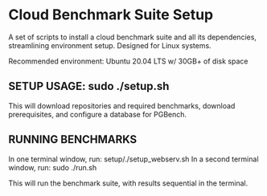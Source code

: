 # Cloud Benchmark Suite Setup
A set of scripts to install a cloud benchmark suite and all its dependencies, streamlining environment setup. Designed for Linux systems.

Recommended environment: Ubuntu 20.04 LTS w/ 30GB+ of disk space

## SETUP USAGE: sudo ./setup.sh

This will download repositories and required benchmarks, download prerequisites, and configure a database for PGBench.

## RUNNING BENCHMARKS

In one terminal window, run: setup/./setup_webserv.sh
In a second terminal window, run: sudo ./run.sh

This will run the benchmark suite, with results sequential in the terminal.
